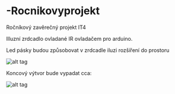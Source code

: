 # -Rocnikovyprojekt
Ročníkový zavěrečný projekt IT4


Illuzní zrdcadlo ovladané IR ovladačem pro arduino.

Led pásky budou způsobovat v zrdcadle iluzi rozšíření do prostoru 

![alt tag](https://cdn.instructables.com/FQ0/TOIZ/HKVLJXM2/FQ0TOIZHKVLJXM2.MEDIUM.jpg)

Koncový výtvor bude vypadat cca:


![alt tag](https://s-media-cache-ak0.pinimg.com/236x/60/e1/6e/60e16e659125a271446066ec9b5d0bc1.jpg)
